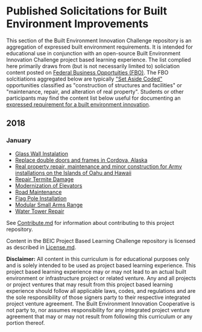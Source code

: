 # Published Solicitations for Built Environment Improvements
This section of the Built Environment Innovation Challenge repository is an aggregation of expressed built environment requirements.  It is intended for educational use in conjunction with an open-source Built Environment Innovation Challenge project based learning experience.    The list complied here primarily draws from (but is not necessarily limited to) soliciation content posted on [Federal Business Opportuities (FBO)](https://www.fbo.gov/).  The FBO solcitiations aggregated below are typically ["Set Aside Coded"](https://www.fbo.gov/index?static=faqs&s=getstart&mode=list&tab=list&tabmode=list#q3a-13) opportunities classified as "construction of structures and facilities" or "maintenance, repair, and alteration of real property".  Students or other participants may find the content list below useful for documenting an [expressed requirement for a built environment innovation](https://github.com/BEICOOP/BEICPBLChallenge/blob/master/Phase1/ExpressedReqs/README%26TOC.md). 

## 2018
### January
* [Glass Wall Instalation](https://www.fbo.gov/index?s=opportunity&mode=form&id=f8fe65a4fd4173a845f8f0c94d68909b&tab=core&_cview=1)
* [Replace double doors and frames in Cordova, Alaska](https://www.fbo.gov/index?s=opportunity&mode=form&id=bf41b8836310354a0d28a635d1f3f9e0&tab=core&_cview=0)
* [Real property repair, maintenance and minor construction for Army installations on the Islands of Oahu and Hawaii](https://www.fbo.gov/index?s=opportunity&mode=form&id=8a3066ac1e940203cab4dcce113918d9&tab=core&_cview=0)
* [Repair Termite Damage](https://www.fbo.gov/index?s=opportunity&mode=form&id=c4daf8dc9e87d11c8444bf9e8741c3e7&tab=core&_cview=1)
* [Modernization of Elevators](https://www.fbo.gov/index?s=opportunity&mode=form&id=38c769c9d47c615a032b268fbdc89578&tab=core&_cview=1)
* [Road Maintenance](https://www.fbo.gov/index?s=opportunity&mode=form&id=1f7cb1a9017a6de5ef94d235ad71427e&tab=core&_cview=0)
* [Flag Pole Installation](https://www.fbo.gov/index?s=opportunity&mode=form&id=346bf62329054d79e8ff5861598f9923&tab=core&_cview=0)
* [Modular Small Arms Range](https://www.fbo.gov/index?s=opportunity&mode=form&id=a43ffd240467a4cc8107edf32bc2aa44&tab=core&_cview=1)
* [Water Tower Repair](https://www.fbo.gov/index?s=opportunity&mode=form&id=1af5bac47a2964799af152c6f0ff4a20&tab=core&_cview=1)

See [Contribute.md](https://github.com/BEICBIM/BEICPBLChallenge/blob/master/Contribute.md) for information about contributing to this project repository.

Content in the BEIC Project Based Learning Challenge repository is licensed as described in [License.md](https://github.com/BEICBIM/BEICPBLChallenge/blob/master/License.md).

**Disclaimer:** All content in this curriculum is for educational purposes only and is solely intended to be used as project based learning experience.  This project based learning experience may or may not lead to an actual built environment or infrastructure project or related venture.  Any and all projects or project ventures that may result from this project based learning experience should follow all applicable laws, codes, and regulations and are the sole responsibility of those signers party to their respective integrated project venture agreement.  The Built Environment Innovation Cooperative is not party to, nor assumes responsibility for any integrated project venture agreement that may or may not result from following this curriculum or any portion thereof.
